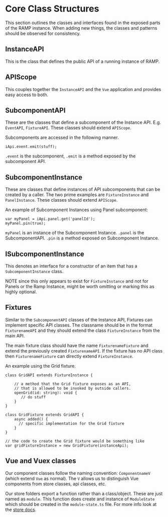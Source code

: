 # Core Class Structures

This section outlines the classes and interfaces found in the exposed parts of the RAMP instance. When adding new things, the classes and patterns should be observed for consistency.

## InstanceAPI

This is the class that defines the public API of a running instance of RAMP.

## APIScope

This couples together the `InstanceAPI` and the `Vue` application and provides easy access to both.

## SubcomponentAPI

These are the classes that define a subcomponent of the Instance API. E.g. `EventAPI`, `FixtureAPI`. These classes should extend `APIScope`.

Subcomponents are accessed in the following manner.

```
iApi.event.emit(stuff);
```

`.event` is the subcomponent, `.emit` is a method exposed by the subcomponent API.

## SubcomponentInstance

These are classes that define instances of API subcomponents that can be created by a caller. The two prime examples are `FixtureInstance` and `PanelInstance`. These classes should extend `APIScope`.

An example of Subcomponent Instances using Panel subcomponent:

```
var myPanel = iApi.panel.get('panelId');
myPanel.pin(true);
```

`myPanel` is an instance of the Subcomponent Instance. `.panel` is the SubcomponentAPI. `.pin` is a method exposed on Subcomponent Instance.

## ISubcomponentInstance

This denotes an interface for a constructor of an item that has a `SubcomponentInstance` class.

NOTE since this only appears to exist for `FixtureInstance` and not for Panels or the Ramp Instance, might be worth omitting or marking this as highly optional.

## Fixtures

Similar to the `SubcomponentAPI` classes of the Instance API, Fixtures can implement specific API classes. The classname should be in the format `FixturenameAPI` and they should extend the class `FixtureInstance` from the main API.

The main fixture class should have the name `FixturenameFixture` and extend the previously created `FixturenameAPI`. If the fixture has no API class then `FixturenameFixture` can directly extend `FixtureInstance`.

An example using the Grid fixture.

```
class GridAPI extends FixtureInstance {

    // a method that the Grid fixture exposes as an API,
    // that is allowed to be invoked by outside callers.
    openGrid(id: string): void {
       // do stuff
    }
}

class GridFixture extends GridAPI {
    async added() {
      // specific implementation for the Grid fixture
    }
}

// the code to create the Grid fixture would be something like
var gridFixtureInstance = new GridFixture(instanceApi);
```

## Vue and Vuex classes

Our component classes follow the naming convention: `ComponentnameV` (which extend `Vue` as normal). The `V` allows us to distinguish Vue components from store classes, api classes, etc.

Our store folders export a function rather than a class/object. These are just named as `module`. This function does create and instance of `ModuleState` which should be created in the `module-state.ts` file. For more info look at the [store docs](./store.md).
